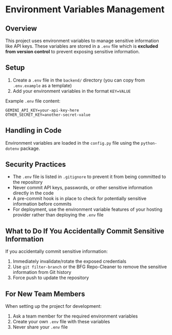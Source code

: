 # Environment Variables Management

## Overview

This project uses environment variables to manage sensitive information like API keys. These variables are stored in a `.env` file which is **excluded from version control** to prevent exposing sensitive information.

## Setup

1. Create a `.env` file in the `backend/` directory (you can copy from `.env.example` as a template)
2. Add your environment variables in the format `KEY=VALUE`

Example `.env` file content:
```
GEMINI_API_KEY=your-api-key-here
OTHER_SECRET_KEY=another-secret-value
```

## Handling in Code

Environment variables are loaded in the `config.py` file using the `python-dotenv` package.

## Security Practices

- The `.env` file is listed in `.gitignore` to prevent it from being committed to the repository
- Never commit API keys, passwords, or other sensitive information directly in the code
- A pre-commit hook is in place to check for potentially sensitive information before commits
- For deployment, use the environment variable features of your hosting provider rather than deploying the `.env` file

## What to Do If You Accidentally Commit Sensitive Information

If you accidentally commit sensitive information:

1. Immediately invalidate/rotate the exposed credentials
2. Use `git filter-branch` or the BFG Repo-Cleaner to remove the sensitive information from Git history
3. Force push to update the repository

## For New Team Members

When setting up the project for development:

1. Ask a team member for the required environment variables
2. Create your own `.env` file with these variables
3. Never share your `.env` file
